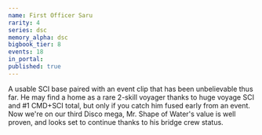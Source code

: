 ```yaml
---
name: First Officer Saru
rarity: 4
series: dsc
memory_alpha: dsc
bigbook_tier: 8
events: 18
in_portal:
published: true
---
```


A usable SCI base paired with an event clip that has been unbelievable thus far. He may find a home as a rare 2-skill voyager thanks to huge voyage SCI and #1 CMD+SCI total, but only if you catch him fused early from an event. Now we're on our third Disco mega, Mr. Shape of Water's value is well proven, and looks set to continue thanks to his bridge crew status.
